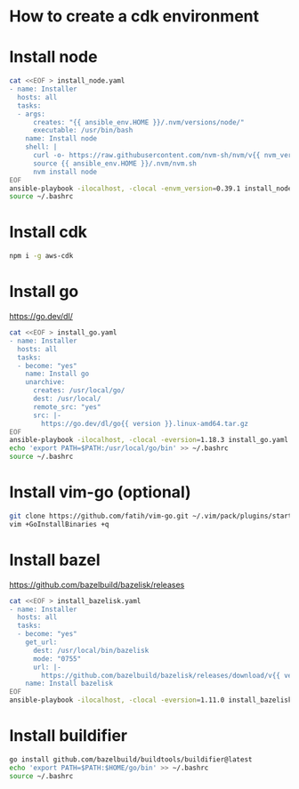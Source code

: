 # How to create a cdk environment

# Install node

```sh
cat <<EOF > install_node.yaml
- name: Installer
  hosts: all
  tasks:
  - args:
      creates: "{{ ansible_env.HOME }}/.nvm/versions/node/"
      executable: /usr/bin/bash
    name: Install node
    shell: |
      curl -o- https://raw.githubusercontent.com/nvm-sh/nvm/v{{ nvm_version }}/install.sh | bash
      source {{ ansible_env.HOME }}/.nvm/nvm.sh
      nvm install node
EOF
ansible-playbook -ilocalhost, -clocal -envm_version=0.39.1 install_node.yaml
source ~/.bashrc
```

# Install cdk
```sh
npm i -g aws-cdk
```

# Install go
https://go.dev/dl/
```sh
cat <<EOF > install_go.yaml
- name: Installer
  hosts: all
  tasks:
  - become: "yes"
    name: Install go
    unarchive:
      creates: /usr/local/go/
      dest: /usr/local/
      remote_src: "yes"
      src: |-
        https://go.dev/dl/go{{ version }}.linux-amd64.tar.gz
EOF
ansible-playbook -ilocalhost, -clocal -eversion=1.18.3 install_go.yaml -K
echo 'export PATH=$PATH:/usr/local/go/bin' >> ~/.bashrc
source ~/.bashrc
```

# Install vim-go (optional)
```sh
git clone https://github.com/fatih/vim-go.git ~/.vim/pack/plugins/start/vim-go
vim +GoInstallBinaries +q
```

# Install bazel
https://github.com/bazelbuild/bazelisk/releases
```sh
cat <<EOF > install_bazelisk.yaml
- name: Installer
  hosts: all
  tasks:
  - become: "yes"
    get_url:
      dest: /usr/local/bin/bazelisk
      mode: "0755"
      url: |-
        https://github.com/bazelbuild/bazelisk/releases/download/v{{ version }}/bazelisk-linux-amd64
    name: Install bazelisk
EOF
ansible-playbook -ilocalhost, -clocal -eversion=1.11.0 install_bazelisk.yaml -K
```

# Install buildifier
```sh
go install github.com/bazelbuild/buildtools/buildifier@latest
echo 'export PATH=$PATH:$HOME/go/bin' >> ~/.bashrc
source ~/.bashrc
```
